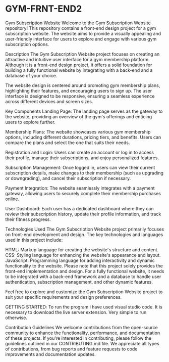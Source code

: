 # GYM-FRNT-END2
Gym Subscription Website
Welcome to the Gym Subscription Website repository! This repository contains a front-end design project for a gym subscription website. The website aims to provide a visually appealing and user-friendly interface for users to explore and engage with various gym subscription options.

Description
The Gym Subscription Website project focuses on creating an attractive and intuitive user interface for a gym membership platform. Although it is a front-end design project, it offers a solid foundation for building a fully functional website by integrating with a back-end and a database of your choice.

The website design is centered around promoting gym membership plans, highlighting their features, and encouraging users to sign up. The user interface is designed to be responsive, ensuring a seamless experience across different devices and screen sizes.

Key Components
Landing Page: The landing page serves as the gateway to the website, providing an overview of the gym's offerings and enticing users to explore further.

Membership Plans: The website showcases various gym membership options, including different durations, pricing tiers, and benefits. Users can compare the plans and select the one that suits their needs.

Registration and Login: Users can create an account or log in to access their profile, manage their subscriptions, and enjoy personalized features.

Subscription Management: Once logged in, users can view their current subscription details, make changes to their membership (such as upgrading or downgrading), and cancel their subscription if necessary.

Payment Integration: The website seamlessly integrates with a payment gateway, allowing users to securely complete their membership purchases online.

User Dashboard: Each user has a dedicated dashboard where they can review their subscription history, update their profile information, and track their fitness progress.

Technologies Used
The Gym Subscription Website project primarily focuses on front-end development and design. The key technologies and languages used in this project include:

HTML: Markup language for creating the website's structure and content.
CSS: Styling language for enhancing the website's appearance and layout.
JavaScript: Programming language for adding interactivity and dynamic functionality to the website.
Please note that this project solely provides the front-end implementation and design. For a fully functional website, it needs to be integrated with a back-end framework and a database to handle user authentication, subscription management, and other dynamic features.

Feel free to explore and customize the Gym Subscription Website project to suit your specific requirements and design preferences.

GETTING STARTED: To run the program i have used visual studio code. It is necessary to download the live server extension. Very simple to run otherwise.

Contribution Guidelines
We welcome contributions from the open-source community to enhance the functionality, performance, and documentation of these projects. If you're interested in contributing, please follow the guidelines outlined in our CONTRIBUTING.md file. We appreciate all types of contributions, from bug reports and feature requests to code improvements and documentation updates.
